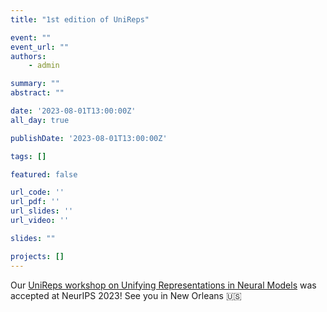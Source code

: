```yaml
---
title: "1st edition of UniReps"

event: ""
event_url: ""
authors:
    - admin

summary: ""
abstract: ""

date: '2023-08-01T13:00:00Z'
all_day: true

publishDate: '2023-08-01T13:00:00Z'

tags: []

featured: false

url_code: ''
url_pdf: ''
url_slides: ''
url_video: ''

slides: ""

projects: []
---
```

Our [UniReps workshop on Unifying Representations in Neural Models](https://unireps.org/2023/) was accepted at NeurIPS 2023! See you in New Orleans 🇺🇸